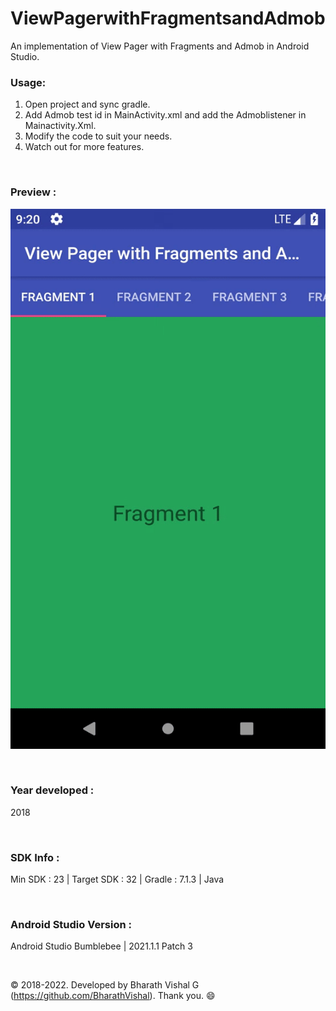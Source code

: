 ﻿# ViewPagerwithFragmentsandAdmob

An implementation of View Pager with Fragments and Admob in Android Studio. 


### Usage:
1. Open project and sync gradle.
2. Add Admob test id in MainActivity.xml and add the Admoblistener in Mainactivity.Xml.
3. Modify the code to suit your needs.
4. Watch out for more features.



&nbsp;

### Preview : 
![](https://github.com/BharathVishal/ViewPagerwithFragmentsandAdmob/blob/master/Preview/PreviewGif.gif)


&nbsp;

### Year developed : 
2018


&nbsp;

### SDK Info : 
Min SDK : 23  | Target SDK : 32 | Gradle : 7.1.3 | Java

&nbsp;


### Android Studio Version : 
Android Studio Bumblebee | 2021.1.1 Patch 3



&nbsp;

© 2018-2022. Developed by Bharath Vishal G (https://github.com/BharathVishal).
Thank you. :smile:
